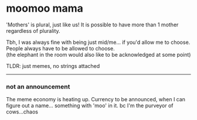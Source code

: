 # moomoo mama

'Mothers' is plural, just like us! It is possible to have more than 1 mother regardless of plurality.

Tbh, I was always fine with being just mid/me… if you'd allow me to choose. People always have to be allowed to choose.  
(the elephant in the room would also like to be acknowledged at some point)

TLDR: just memes, no strings attached

---

### not an announcement

The meme economy is heating up. Currency to be announced, when I can figure out a name... something with 'moo' in it. bc I'm the purveyor of cows...chaos
